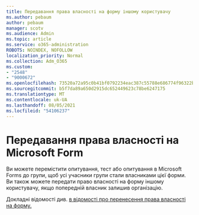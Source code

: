 ```yaml
---
title: Передавання права власності на форму іншому користувачу
ms.author: pebaum
author: pebaum
manager: scotv
ms.audience: Admin
ms.topic: article
ms.service: o365-administration
ROBOTS: NOINDEX, NOFOLLOW
localization_priority: Normal
ms.collection: Adm_O365
ms.custom:
- "2548"
- "9000672"
ms.openlocfilehash: 73520a72a95c0b41bf0792234eac387c55788e686774f96322b202fb82b12eb6
ms.sourcegitcommit: b5f7da89a650d2915dc652449623c78be6247175
ms.translationtype: MT
ms.contentlocale: uk-UA
ms.lasthandoff: 08/05/2021
ms.locfileid: "54106237"
---
```

# <a name="transfer-ownership-of-a-microsoft-form"></a>Передавання права власності на Microsoft Form

Ви можете перемістити опитування, тест або опитування в Microsoft Forms до групи, щоб усі учасники групи стали власниками цієї форми. Ви також можете передати право власності на форму іншому користувачу, якщо попередній власник залишив організацію.

Докладні відомості див. [в відомості про перенесення права власності на форму.](https://support.office.com/article/Transfer-ownership-of-a-form-921a6361-a4e5-44ea-bce9-c4ed63aa54b4)
